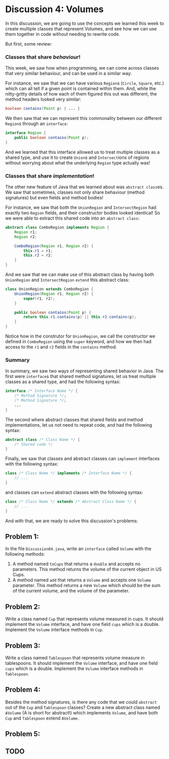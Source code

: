 # Discussion 4: Volumes
In this discussion, we are going to use the concepts we learned this week to create multiple classes that represent Volumes, and see how we can use them together in code without needing to rewrite code.

But first, some review:

### Classes that share _behaviour_!

This week, we saw how when programming, we can come across classes that very similar behaviour, and can be used in a similar way.

For instance, we saw that we can have various `Region`s (`Circle`, `Square`, etc.) which can all tell if a given point is contained within them. And, while the nitty-gritty details of how each of them figured this out was different, the method headers looked very similar:

```java
boolean contains(Point p) { ... }
```

We then saw that we can represent this commonality between our different `Region`s through an `interface`:

```java
interface Region {
    public boolean contains(Point p);
}
```

And we learned that this interface allowed us to treat multiple classes as a shared type, and use it to create `Union`s and `Intersect`ions of regions without worrying about what the underlying `Region` type actually was!

### Classes that share _implementation_!

The other new feature of Java that we learned about was `abstract class`es. We saw that sometimes, classes not only share behaviour (method signatures) but even fields and method bodies!

For instance, we saw that both the `UnionRegion` and `IntersectRegion` had exactly two `Region` fields, and their constructor bodies looked identical! So we were able to extract this shared code into an `abstract class`:

```java
abstract class ComboRegion implements Region {
    Region r1;
    Region r2;

    ComboRegion(Region r1, Region r2) {
        this.r1 = r1;
        this.r2 = r2;
    }
}
```

And we saw that we can make use of this abstract class by having both `UnionRegion` and `IntersectRegion` `extend` this abstract class:

```java
class UnionRegion extends ComboRegion {
    UnionRegion(Region r1, Region r2) {
        super(r1, r2);
    }

    public boolean contains(Point p) {         
        return this.r1.contains(p) || this.r2.contains(p);
    }
}
```

Notice how in the construtor for `UnionRegion`, we call the constructor we defined in `ComboRegion` using the `super` keyword, and how we then had access to the `r1` and `r2` fields in the `contains` method.

### Summary
In summary, we saw two ways of representing shared behavior in Java. The first were `interface`s that shared method signatures, let us treat multiple classes as a shared type, and had the following syntax:

```java
interface /* Interface Name */ {
    /* Method Signature */;
    /* Method Signature */;
    ...
}
```

The second where abstract classes that shared fields and method implementations, let us not need to repeat code, and had the following syntax:

```java
abstract class /* Class Name */ {
    /* Shared code */
}
```

Finally, we saw that classes and abstract classes can `implement` interfaces with the following syntax:

```java
class /* Class Name */ implements /* Interface Name */ { 
    // ... 
}
```

and classes can `extend` abstract classes with the following syntax:

```java
class /* Class Name */ extends /* Abstract Class Name */ { 
    // ... 
}
```

And with that, we are ready to solve this discussion's problems:

## Problem 1:
In the file `Discussion04.java`, write an `interface` called `Volume` with the following methods:

1. A method named `toCups` that returns a `double` and accepts no parameters. 
   This method returns the volume of the current object in US Cups.
2. A method named `add` that returns a `Volume` and accepts one `Volume` parameter.
   This method returns a new `Volume` which should be the sum of the current volume, and the volume of the parameter.

## Problem 2:
Write a class named `Cup` that represents volume measured in cups. It should implement the `Volume` interface, and have one field `cups` which is a double. Implement the `Volume` interface methods in `Cup`. 

## Problem 3:
Write a class named `Tablespoon` that represents volume measure in tablespoons. It should implement the `Volume` interface, and have one field `cups` which is a double. Implement the `Volume` interface methods in `Tablespoon`.

## Problem 4:
Besides the method signatures, is there any code that we could `abstract` out of the `Cup` and `Tablespoon` classes? Create a new abstract class named `AVolume` (A is short for abstract!) which implements `Volume`, and have both `Cup` and `Tablespoon` extend `AVolume`.

## Problem 5:
## TODO